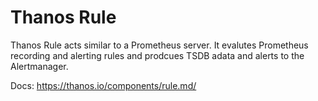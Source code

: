 # Thanos Rule

Thanos Rule acts similar to a Prometheus server. It evalutes Prometheus
recording and alerting rules and prodcues TSDB adata and alerts to the
Alertmanager.

Docs: <https://thanos.io/components/rule.md/>

